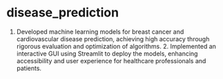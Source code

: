 # disease_prediction
1. Developed machine learning models for breast cancer and cardiovascular disease prediction, achieving high accuracy through rigorous evaluation and optimization of algorithms.    2. Implemented an interactive GUI using Streamlit to deploy the models, enhancing accessibility and user experience for healthcare professionals and patients.
